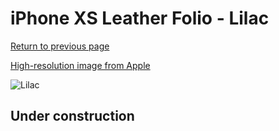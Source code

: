 # iPhone XS Leather Folio - Lilac

[Return to previous page](/iphone_x)

[High-resolution image from Apple](https://store.storeimages.cdn-apple.com/8756/as-images.apple.com/is/MVFV2?wid=4500&hei=4500&fmt=png)

<div style="width: 500px"><img src="/everyphone/MVFV2.png" alt="Lilac"></div>

## Under construction
